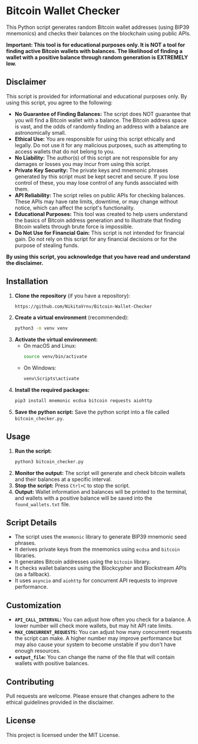 # Bitcoin Wallet Checker

This Python script generates random Bitcoin wallet addresses (using BIP39 mnemonics) and checks their balances on the blockchain using public APIs.

**Important: This tool is for educational purposes only. It is NOT a tool for finding active Bitcoin wallets with balances. The likelihood of finding a wallet with a positive balance through random generation is EXTREMELY low.**

## Disclaimer

This script is provided for informational and educational purposes only. By using this script, you agree to the following:

*   **No Guarantee of Finding Balances:** The script does NOT guarantee that you will find a Bitcoin wallet with a balance. The Bitcoin address space is vast, and the odds of randomly finding an address with a balance are astronomically small.
*   **Ethical Use:** You are responsible for using this script ethically and legally. Do not use it for any malicious purposes, such as attempting to access wallets that do not belong to you.
*   **No Liability:** The author(s) of this script are not responsible for any damages or losses you may incur from using this script.
*   **Private Key Security:** The private keys and mnemonic phrases generated by this script must be kept secret and secure. If you lose control of these, you may lose control of any funds associated with them.
*   **API Reliability:** The script relies on public APIs for checking balances. These APIs may have rate limits, downtime, or may change without notice, which can affect the script's functionality.
*   **Educational Purposes:** This tool was created to help users understand the basics of Bitcoin address generation and to illustrate that finding Bitcoin wallets through brute force is impossible.
*   **Do Not Use for Financial Gain:** This script is not intended for financial gain. Do not rely on this script for any financial decisions or for the purpose of stealing funds.

**By using this script, you acknowledge that you have read and understand the disclaimer.**

## Installation

1.  **Clone the repository** (if you have a repository):
    ```bash
    https://github.com/NikitaVrnv/Bitcoin-Wallet-Checker
    ```
2.  **Create a virtual environment** (recommended):
    ```bash
    python3 -m venv venv
    ```
3.  **Activate the virtual environment:**
    *   On macOS and Linux:
        ```bash
        source venv/bin/activate
        ```
    *   On Windows:
        ```bash
        venv\Scripts\activate
        ```
4.  **Install the required packages:**
    ```bash
    pip3 install mnemonic ecdsa bitcoin requests aiohttp
    ```
5.  **Save the python script:**
    Save the python script into a file called `bitcoin_checker.py`.

## Usage

1.  **Run the script:**
    ```bash
    python3 bitcoin_checker.py
    ```
2.  **Monitor the output:** The script will generate and check bitcoin wallets and their balances at a specific interval.
3.  **Stop the script:** Press `Ctrl+C` to stop the script.
4.  **Output:** Wallet information and balances will be printed to the terminal, and wallets with a positive balance will be saved into the `found_wallets.txt` file.

## Script Details

*   The script uses the `mnemonic` library to generate BIP39 mnemonic seed phrases.
*   It derives private keys from the mnemonics using `ecdsa` and `bitcoin` libraries.
*   It generates Bitcoin addresses using the `bitcoin` library.
*   It checks wallet balances using the Blockcypher and Blockstream APIs (as a fallback).
*   It uses `asyncio` and `aiohttp` for concurrent API requests to improve performance.

## Customization

*   **`API_CALL_INTERVAL`:** You can adjust how often you check for a balance. A lower number will check more wallets, but may hit API rate limits.
*   **`MAX_CONCURRENT_REQUESTS`:** You can adjust how many concurrent requests the script can make. A higher number may improve performance but may also cause your system to become unstable if you don't have enough resources.
*   **`output_file`:** You can change the name of the file that will contain wallets with positive balances.

## Contributing

Pull requests are welcome. Please ensure that changes adhere to the ethical guidelines provided in the disclaimer.

## License

This project is licensed under the MIT License.
